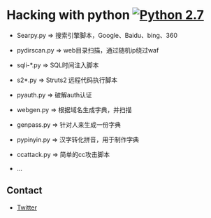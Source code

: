 # Hacking with python  [![Python 2.7](https://img.shields.io/badge/Python-2.7-yellow.svg)](http://www.python.org/download/)

*  Searpy.py => 搜索引擎脚本，Google、Baidu、bing、360     

*  pydirscan.py => web目录扫描，通过随机ip绕过waf

*  sqli-*.py => SQL时间注入脚本

*  s2*.py => Struts2 远程代码执行脚本

*  pyauth.py => 破解auth认证 

*  webgen.py => 根据域名生成字典，并扫描       

*  genpass.py => 针对人来生成一份字典   

*  pypinyin.py => 汉字转化拼音，用于制作字典                                            
 
*  ccattack.py => 简单的cc攻击脚本

* ...

## Contact
- [Twitter](https://twitter.com/j3ers3)